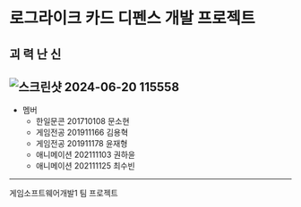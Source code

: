 # 로그라이크 카드 디펜스 개발 프로젝트
## 괴 력 난 신
![스크린샷 2024-06-20 115558](https://github.com/5HAPZIZON/GSD_5HAPZIZON/assets/5258337/60582da7-a2fc-4891-b9c1-f8f57acacdc5)
-----------------------------------
- 멤버
  - 한일문콘   201710108 문소현
  - 게임전공   201911166 김용혁
  - 게임전공   201911178 윤재형
  - 애니메이션 202111103 권하윤
  - 애니메이션 202111125 최수빈
------------------------------------
게임소프트웨어개발1 팀 프로젝트

